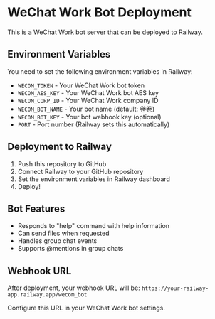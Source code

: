 # WeChat Work Bot Deployment

This is a WeChat Work bot server that can be deployed to Railway.

## Environment Variables

You need to set the following environment variables in Railway:

- `WECOM_TOKEN` - Your WeChat Work bot token
- `WECOM_AES_KEY` - Your WeChat Work bot AES key  
- `WECOM_CORP_ID` - Your WeChat Work company ID
- `WECOM_BOT_NAME` - Your bot name (default: 卷卷)
- `WECOM_BOT_KEY` - Your bot webhook key (optional)
- `PORT` - Port number (Railway sets this automatically)

## Deployment to Railway

1. Push this repository to GitHub
2. Connect Railway to your GitHub repository
3. Set the environment variables in Railway dashboard
4. Deploy!

## Bot Features

- Responds to "help" command with help information
- Can send files when requested
- Handles group chat events
- Supports @mentions in group chats

## Webhook URL

After deployment, your webhook URL will be:
`https://your-railway-app.railway.app/wecom_bot`

Configure this URL in your WeChat Work bot settings. 